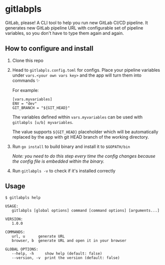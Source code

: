 # gitlabpls

GitLab, please! A CLI tool to help you run new GitLab CI/CD pipeline.
It generates new GitLab pipeline URL with configurable set of pipeline variables, so you don't have to type them again 
 and again.

## How to configure and install

1. Clone this repo

2. Head to `gitlabpls.config.toml` for configs. Place your pipeline variables under `vars.<your own vars key>` and 
the app will turn them into commands :sparkles:

    For example:
    ```
    [vars.myvariables]
    ENV = "dev"
    GIT_BRANCH = "${GIT_HEAD}"
    ```
    The variables defined within `vars.myvariables` can be used with `gitlabpls [u/b] myvariables`. 
    
    The value supports `${GIT_HEAD}` placeholder which will be automatically replaced by the app with git 
    HEAD branch of the working directory.

3. Run ```go install``` to build binary and install it to `$GOPATH/bin`

    _Note: you need to do this step every time the config changes because the config file is 
embedded within the binary._

4. Run `gitlabpls -v` to check if it's installed correctly

## Usage

```
$ gitlabpls help

USAGE:
   gitlabpls [global options] command [command options] [arguments...]

VERSION:
   1.0.0

COMMANDS:
   url, u      generate URL
   browser, b  generate URL and open it in your browser

GLOBAL OPTIONS:
   --help, -h     show help (default: false)
   --version, -v  print the version (default: false)
```
